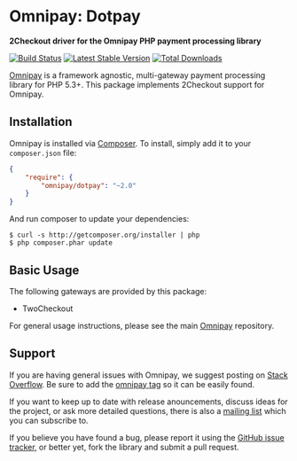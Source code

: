 # Omnipay: Dotpay

**2Checkout driver for the Omnipay PHP payment processing library**

[![Build Status](https://travis-ci.org/thephpleague/omnipay-2checkout.png?branch=master)](https://travis-ci.org/thephpleague/omnipay-2checkout)
[![Latest Stable Version](https://poser.pugx.org/omnipay/2checkout/version.png)](https://packagist.org/packages/omnipay/2checkout)
[![Total Downloads](https://poser.pugx.org/omnipay/2checkout/d/total.png)](https://packagist.org/packages/omnipay/2checkout)

[Omnipay](https://github.com/thephpleague/omnipay) is a framework agnostic, multi-gateway payment
processing library for PHP 5.3+. This package implements 2Checkout support for Omnipay.

## Installation

Omnipay is installed via [Composer](http://getcomposer.org/). To install, simply add it
to your `composer.json` file:

```json
{
    "require": {
        "omnipay/dotpay": "~2.0"
    }
}
```

And run composer to update your dependencies:

    $ curl -s http://getcomposer.org/installer | php
    $ php composer.phar update

## Basic Usage

The following gateways are provided by this package:

* TwoCheckout

For general usage instructions, please see the main [Omnipay](https://github.com/thephpleague/omnipay)
repository.

## Support

If you are having general issues with Omnipay, we suggest posting on
[Stack Overflow](http://stackoverflow.com/). Be sure to add the
[omnipay tag](http://stackoverflow.com/questions/tagged/omnipay) so it can be easily found.

If you want to keep up to date with release anouncements, discuss ideas for the project,
or ask more detailed questions, there is also a [mailing list](https://groups.google.com/forum/#!forum/omnipay) which
you can subscribe to.

If you believe you have found a bug, please report it using the [GitHub issue tracker](https://github.com/thephpleague/omnipay-2checkout/issues),
or better yet, fork the library and submit a pull request.
